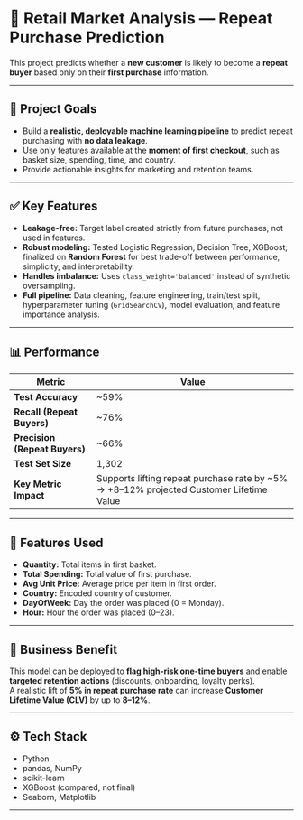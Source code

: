 # 🛒 Retail Market Analysis — Repeat Purchase Prediction

This project predicts whether a **new customer** is likely to become a **repeat buyer** based only on their **first purchase** information.

---

## 📌 **Project Goals**

- Build a **realistic, deployable machine learning pipeline** to predict repeat purchasing with **no data leakage**.
- Use only features available at the **moment of first checkout**, such as basket size, spending, time, and country.
- Provide actionable insights for marketing and retention teams.

---

## ✅ **Key Features**

- **Leakage-free:** Target label created strictly from future purchases, not used in features.
- **Robust modeling:** Tested Logistic Regression, Decision Tree, XGBoost; finalized on **Random Forest** for best trade-off between performance, simplicity, and interpretability.
- **Handles imbalance:** Uses `class_weight='balanced'` instead of synthetic oversampling.
- **Full pipeline:** Data cleaning, feature engineering, train/test split, hyperparameter tuning (`GridSearchCV`), model evaluation, and feature importance analysis.

---

## 📊 **Performance**

| Metric | Value |
|--------|-------|
| **Test Accuracy** | ~59% |
| **Recall (Repeat Buyers)** | ~76% |
| **Precision (Repeat Buyers)** | ~66% |
| **Test Set Size** | 1,302 |
| **Key Metric Impact** | Supports lifting repeat purchase rate by ~5% → +8–12% projected Customer Lifetime Value |

---

## 🔑 **Features Used**

- **Quantity:** Total items in first basket.
- **Total Spending:** Total value of first purchase.
- **Avg Unit Price:** Average price per item in first order.
- **Country:** Encoded country of customer.
- **DayOfWeek:** Day the order was placed (0 = Monday).
- **Hour:** Hour the order was placed (0–23).

---

## 🚀 **Business Benefit**

This model can be deployed to **flag high-risk one-time buyers** and enable **targeted retention actions** (discounts, onboarding, loyalty perks).  
A realistic lift of **5% in repeat purchase rate** can increase **Customer Lifetime Value (CLV)** by up to **8–12%**.

---

## ⚙️ **Tech Stack**

- Python
- pandas, NumPy
- scikit-learn
- XGBoost (compared, not final)
- Seaborn, Matplotlib

---
